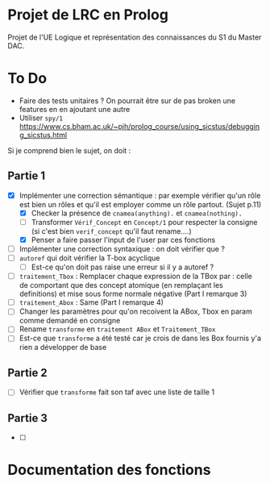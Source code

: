 # Projet de LRC en Prolog
Projet de l'UE Logique et représentation des connaissances du S1 du Master DAC. 


# To Do
- Faire des tests unitaires ? On pourrait être sur de pas broken une features en en ajoutant une autre
- Utiliser `spy/1` https://www.cs.bham.ac.uk/~pjh/prolog_course/using_sicstus/debugging_sicstus.html

Si je comprend bien le sujet, on doit : 
## Partie 1
- [X] Implémenter une correction sémantique : par exemple vérifier qu'un rôle est bien un rôles et qu'il est employer comme un rôle partout. (Sujet p.11)
    - [X] Checker la présence de `cnamea(anything).` et `cnamea(nothing).`
    - [ ] Transformer `Vérif_Concept` en `Concept/1` pour respecter la consigne (si c'est bien `verif_concept` qu'il faut rename....)
    - [X] Penser a faire passer l'input de l'user par ces fonctions
- [ ] Implémenter une correction syntaxique : on doit vérifier que ?
- [ ] `autoref` qui doit vérifier la T-box acyclique
    - [ ] Est-ce qu'on doit pas raise une erreur si il y a autoref ?
- [ ] `traitement_Tbox` : Remplacer chaque expression de la TBox par : celle de comportant que des concept atomique (en remplaçant les definitions) et mise sous forme normale négative (Part I remarque 3)
- [ ] `traitement_Abox` : Same (Part I remarque 4)
- [ ] Changer les paramètres pour qu'on recoivent la ABox, Tbox en param comme demandé en consigne
- [ ] Rename `transforme` en `traitement ABox` et `Traitement_TBox`
- [ ] Est-ce que `transforme` a été testé car je crois de dans les Box fournis y'a rien a développer de base

## Partie 2
- [ ] Vérifier que `transforme` fait son taf avec une liste de taille 1

## Partie 3
- [ ] 

# Documentation des fonctions